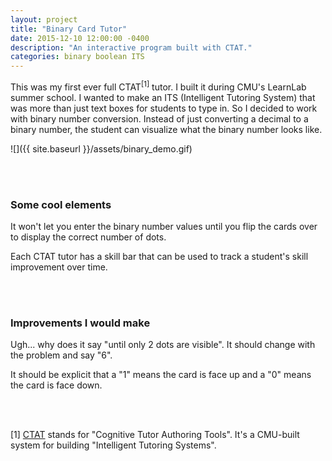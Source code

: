 ```yaml
---
layout: project
title: "Binary Card Tutor"
date: 2015-12-10 12:00:00 -0400
description: "An interactive program built with CTAT."
categories: binary boolean ITS
---
```


This was my first ever full CTAT<sup>[1]</sup> tutor. I built it during CMU's LearnLab summer school.
I wanted to make an ITS (Intelligent Tutoring System) that was more than just text boxes for students to type in. So I decided to work with binary number conversion. Instead of just converting a decimal to a binary number, the student can visualize what the binary number looks like.


![]({{ site.baseurl }}/assets/binary_demo.gif)

<br><br>

<h3>Some cool elements</h3>
It won't let you enter the binary number values until you flip the cards over to display the correct number of dots.


Each CTAT tutor has a skill bar that can be used to track a student's skill improvement over time.


<br><br>

<h3>Improvements I would make</h3>
Ugh... why does it say "until only 2 dots are visible". It should change with the problem and say "6".


It should be explicit that a "1" means the card is face up and a "0" means the card is face down.




<br><br>

[1] [CTAT](http://ctat.pact.cs.cmu.edu/) stands for "Cognitive Tutor Authoring Tools". It's a CMU-built system for building "Intelligent Tutoring Systems".
